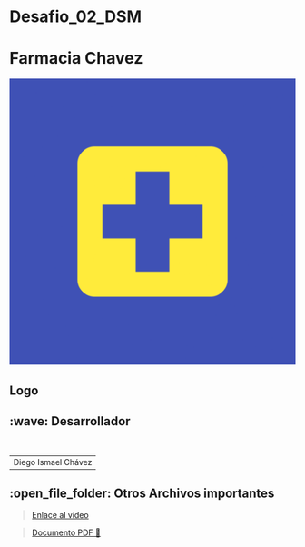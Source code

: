 # Desafio_02_DSM
#   Farmacia Chavez 

![by-nc-nd](https://github.com/DiegoIsma/Desafio_02_DSM/blob/main/Logo.png)
  <h2> Logo</h2>

<h2>:wave: Desarrollador</h2>
<div style={padding: 10px}>
  <table style={margin: 0 auto}>
  <tr align="center">
   <td>Diego Ismael Chávez</td>
  </tr>
</table>
</div>
<h2>:open_file_folder: Otros Archivos importantes </h2>


> [Enlace al video](https://drive.google.com/file/d/1rD54gegr38CDqV8J6Z3O3XXEVNu1DIWX/view?usp=sharing) 

> [Documento PDF 📖](https://github.com/DiegoIsma/Desafio_02_DSM/blob/main/Desafio02_DSM.pdf)



